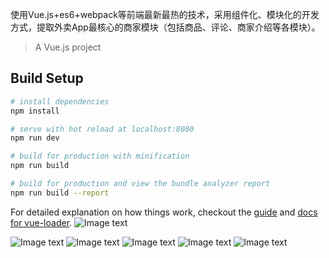 使用Vue.js+es6+webpack等前端最新最热的技术，采用组件化、模块化的开发方式，提取外卖App最核心的商家模块（包括商品、评论、商家介绍等各模块）。
> A Vue.js project

## Build Setup

``` bash
# install dependencies
npm install

# serve with hot reload at localhost:8080
npm run dev

# build for production with minification
npm run build

# build for production and view the bundle analyzer report
npm run build --report
```

For detailed explanation on how things work, checkout the [guide](http://vuejs-templates.github.io/webpack/) and [docs for vue-loader](http://vuejs.github.io/vue-loader).
![Image text](https://github.com/liutengfei1993/vue-elme/blob/master/screenshots/ee81e29f2ab47504dc4b60904efc5fe.png)

![Image text](https://github.com/liutengfei1993/vue-elme/blob/master/screenshots/c11781e36551e02e4947adf2f2b2d86.png)
![Image text](https://github.com/liutengfei1993/vue-elme/blob/master/screenshots/a3c40c65d9f833d8fed0c629bffbff0.png)
![Image text](https://github.com/liutengfei1993/vue-elme/blob/master/screenshots/a3698b39feea9fb2e52d7fcb9fa2dec.png)
![Image text](https://github.com/liutengfei1993/vue-elme/blob/master/screenshots/422b91387de62a2fc8089abc4af47b5.png)
![Image text](https://github.com/liutengfei1993/vue-elme/blob/master/screenshots/3afe9452e2dc6ed41663a57212840d5.png)
